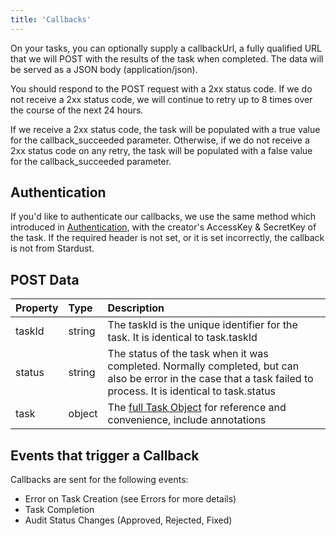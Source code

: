 ```yaml
---
title: 'Callbacks'
---
```


On your tasks, you can optionally supply a callbackUrl, a fully qualified URL that we will POST with the results of the task when completed. The data will be served as a JSON body (application/json).

You should respond to the POST request with a 2xx status code. If we do not receive a 2xx status code, we will continue to retry up to 8 times over the course of the next 24 hours.

If we receive a 2xx status code, the task will be populated with a true value for the callback_succeeded parameter. Otherwise, if we do not receive a 2xx status code on any retry, the task will be populated with a false value for the callback_succeeded parameter.

## Authentication

If you'd like to authenticate our callbacks, we use the same method which introduced in [Authentication](/overview/authentication#authentication-method), with the creator's AccessKey & SecretKey of the task. If the required header is not set, or it is set incorrectly, the callback is not from Stardust.

## POST Data

| Property | Type   | Description                                                                                                                                                       |
| :------- | :----- | :---------------------------------------------------------------------------------------------------------------------------------------------------------------- |
| taskId   | string | The taskId is the unique identifier for the task. It is identical to task.taskId                                                                                  |
| status   | string | The status of the task when it was completed. Normally completed, but can also be error in the case that a task failed to process. It is identical to task.status |
| task     | object | The [full Task Object](/tasks/get-task) for reference and convenience, include annotations                                                                        |

## Events that trigger a Callback

Callbacks are sent for the following events:

- Error on Task Creation (see Errors for more details)
- Task Completion
- Audit Status Changes (Approved, Rejected, Fixed)
